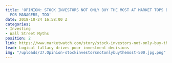 ```yaml
---
title: 'OPINION: STOCK INVESTORS NOT ONLY BUY THE MOST AT MARKET TOPS BUT PAY MORE
  FOR MANAGERS, TOO'
date: 2018-10-24 16:58:00 Z
categories:
- Investing
- Wall Street Myths
position: 2
link: https://www.marketwatch.com/story/stock-investors-not-only-buy-the-most-at-market-tops-they-pay-more-too-2018-09-27
lead: Logical fallacy drives poor investment decisions
img: "/uploads/37.Opinion-stockinvestorsnotonlybuythemost-500.jpg.png"
---
```


